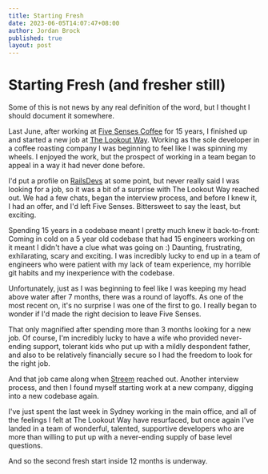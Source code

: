 ```yaml
---
title: Starting Fresh
date: 2023-06-05T14:07:47+08:00
author: Jordan Brock
published: true
layout: post
---
```


# Starting Fresh (and fresher still)

Some of this is not news by any real definition of the word, but I thought I should document it somewhere.

Last June, after working at [Five Senses Coffee](https://fivesenses.com.au) for 15 years, I finished up and started a new job at [The Lookout Way](https://thelookoutway.com). Working as the sole developer in a coffee roasting company I was beginning to feel like I was spinning my wheels. I enjoyed the work, but the prospect of working in a team began to appeal in a way it had never done before.

I'd put a profile on [RailsDevs](https://railsdevs.com) at some point, but never really said I was looking for a job, so it was a bit of a surprise with The Lookout Way reached out. We had a few chats, began the interview process, and before I knew it, I had an offer, and I'd left Five Senses. Bittersweet to say the least, but exciting.

Spending 15 years in a codebase meant I pretty much knew it back-to-front: Coming in cold on a 5 year old codebase that had 15 engineers working on it meant I didn't have a clue what was going on :) Daunting, frustrating, exhilarating, scary and exciting. I was incredibly lucky to end up in a team of engineers who were patient with my lack of team experience, my horrible git habits and my inexperience with the codebase.

Unfortunately, just as I was beginning to feel like I was keeping my head above water after 7 months, there was a round of layoffs. As one of the most recent on, it's no surprise I was one of the first to go. I really began to wonder if I'd made the right decision to leave Five Senses.

That only magnified after spending more than 3 months looking for a new job. Of course, I'm incredibly lucky to have a wife who provided never-ending support, tolerant kids who put up with a mildly despondent father, and also to be relatively financially secure so I had the freedom to look for the right job.

And that job came along when [Streem](https://streem.com.au) reached out. Another interview process, and then I found myself starting work at a new company, digging into a new codebase again.

I've just spent the last week in Sydney working in the main office, and all of the feelings I felt at The Lookout Way have resurfaced, but once again I've landed in a team of wonderful, talented, supportive developers who are more than willing to put up with a never-ending supply of base level questions.

And so the second fresh start inside 12 months is underway.
